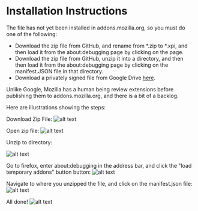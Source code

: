 # Installation Instructions

The file has not yet been installed in addons.mozilla.org, so you must do one of the following:
* Download the zip file from GitHub, and rename from \*.zip to \*.xpi, and then load it from the about:debugging page by clicking on the page.
* Download the zip file from GitHub, unzip it into a directory, and then then load it from the about:debugging page by clicking on the manifest.JSON file in that directory.
* Download a privately signed file from Google Drive [here](https://drive.google.com/drive/folders/1x-Iof29t_8GGM75zKjpTN39mI96KNKgO?usp=sharing).  

Unlike Google, Mozilla has a human being review extensions before publishing them to addons.mozilla.org, and there is a bit of a backlog.

Here are illustrations showing the steps:

Download Zip File:
![alt text](https://i.imgur.com/m487DEa.png "Download Zip File")

Open zip file:
![alt text](https://i.imgur.com/d1wZKXJ.png "Open zip file")

Unzip to directory:

![alt text](https://i.imgur.com/uYJqCC7.png)

Go to firefox, enter about:debugging in the address bar, and click the "load temporary addons" button button:
![alt text](https://i.imgur.com/CZk96Zy.png "Go to firefox, enter about:debugging in the address bar, and click the 'load temporary addons' button button")

Navigate to where you unzipped the file, and click on the manifest.json file:
![alt text](https://i.imgur.com/JeOBtwL.png "Navigate to where you unzipped the file, and click on the manifest.json file")

All done!
![alt text](https://i.imgur.com/8kecxnw.png "All done!")
